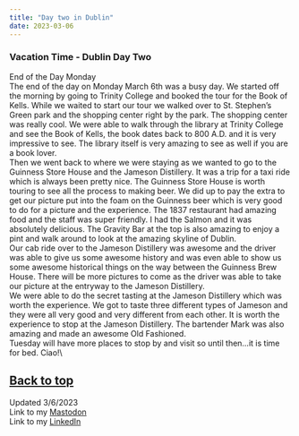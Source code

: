 ```yaml
---
title: "Day two in Dublin"
date: 2023-03-06
---
```

### Vacation Time - Dublin Day Two

End of the Day Monday\
The end of the day on Monday March 6th was a busy day. We started off the morning by going to Trinity College and booked the tour for the Book of Kells. While we waited to start our tour we walked over to St. Stephen’s Green park and the shopping center right by the park. The shopping center was really cool. We were able to walk through the library at Trinity College and see the Book of Kells, the book dates back to 800 A.D. and it is very impressive to see. The library itself is very amazing to see as well if you are a book lover.\
Then we went back to where we were staying as we wanted to go to the Guinness Store House and the Jameson Distillery. It was a trip for a taxi ride which is always been pretty nice. The Guinness Store House is worth touring to see all the process to making beer. We did up to pay the extra to get our picture put into the foam on the Guinness beer which is very good to do for a picture and the experience. The 1837 restaurant had amazing food and the staff was super friendly. I had the Salmon and it was absolutely delicious. The Gravity Bar at the top is also amazing to enjoy a pint and walk around to look at the amazing skyline of Dublin.\
Our cab ride over to the Jameson Distillery was awesome and the driver was able to give us some awesome history and was even able to show us some awesome historical things on the way between the Guinness Brew House. There will be more pictures to come as the driver was able to take our picture at the entryway to the Jameson Distillery.\
We were able to do the secret tasting at the Jameson Distillery which was worth the experience. We got to taste three different types of Jameson and they were all very good and very different from each other. It is worth the experience to stop at the Jameson Distillery. The bartender Mark was also amazing and made an awesome Old Fashioned.\
Tuesday will have more places to stop by and visit so until then…it is time for bed. Ciao!\

<a href="#top">Back to top</a> 
---
Updated 3/6/2023\
Link to my <a rel="me" href="https://tech.lgbt/@NathanHamblin_MI6">Mastodon</a>\
Link to my <a rel="me" href="https://www.linkedin.com/in/nathan-hamblin">LinkedIn</a>